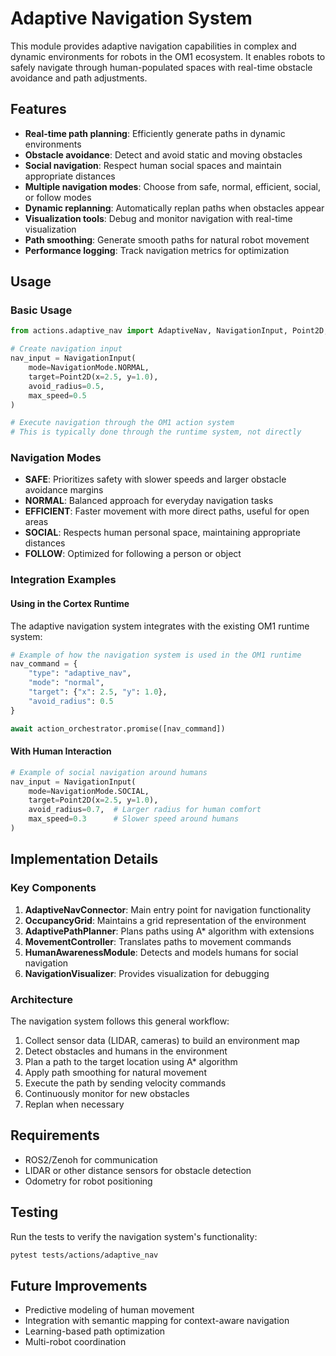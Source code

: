 # Adaptive Navigation System

This module provides adaptive navigation capabilities in complex and dynamic environments for robots in the OM1 ecosystem. It enables robots to safely navigate through human-populated spaces with real-time obstacle avoidance and path adjustments.

## Features

- **Real-time path planning**: Efficiently generate paths in dynamic environments
- **Obstacle avoidance**: Detect and avoid static and moving obstacles 
- **Social navigation**: Respect human social spaces and maintain appropriate distances
- **Multiple navigation modes**: Choose from safe, normal, efficient, social, or follow modes
- **Dynamic replanning**: Automatically replan paths when obstacles appear
- **Visualization tools**: Debug and monitor navigation with real-time visualization
- **Path smoothing**: Generate smooth paths for natural robot movement
- **Performance logging**: Track navigation metrics for optimization

## Usage

### Basic Usage

```python
from actions.adaptive_nav import AdaptiveNav, NavigationInput, Point2D, NavigationMode

# Create navigation input
nav_input = NavigationInput(
    mode=NavigationMode.NORMAL,
    target=Point2D(x=2.5, y=1.0),
    avoid_radius=0.5,
    max_speed=0.5
)

# Execute navigation through the OM1 action system
# This is typically done through the runtime system, not directly
```

### Navigation Modes

- **SAFE**: Prioritizes safety with slower speeds and larger obstacle avoidance margins
- **NORMAL**: Balanced approach for everyday navigation tasks
- **EFFICIENT**: Faster movement with more direct paths, useful for open areas
- **SOCIAL**: Respects human personal space, maintaining appropriate distances
- **FOLLOW**: Optimized for following a person or object

### Integration Examples

#### Using in the Cortex Runtime

The adaptive navigation system integrates with the existing OM1 runtime system:

```python
# Example of how the navigation system is used in the OM1 runtime
nav_command = {
    "type": "adaptive_nav",
    "mode": "normal",
    "target": {"x": 2.5, "y": 1.0},
    "avoid_radius": 0.5
}

await action_orchestrator.promise([nav_command])
```

#### With Human Interaction

```python
# Example of social navigation around humans
nav_input = NavigationInput(
    mode=NavigationMode.SOCIAL,
    target=Point2D(x=2.5, y=1.0),
    avoid_radius=0.7,  # Larger radius for human comfort
    max_speed=0.3      # Slower speed around humans
)
```

## Implementation Details

### Key Components

1. **AdaptiveNavConnector**: Main entry point for navigation functionality
2. **OccupancyGrid**: Maintains a grid representation of the environment
3. **AdaptivePathPlanner**: Plans paths using A* algorithm with extensions
4. **MovementController**: Translates paths to movement commands
5. **HumanAwarenessModule**: Detects and models humans for social navigation
6. **NavigationVisualizer**: Provides visualization for debugging

### Architecture

The navigation system follows this general workflow:

1. Collect sensor data (LIDAR, cameras) to build an environment map
2. Detect obstacles and humans in the environment
3. Plan a path to the target location using A* algorithm
4. Apply path smoothing for natural movement
5. Execute the path by sending velocity commands
6. Continuously monitor for new obstacles
7. Replan when necessary

## Requirements

- ROS2/Zenoh for communication
- LIDAR or other distance sensors for obstacle detection
- Odometry for robot positioning

## Testing

Run the tests to verify the navigation system's functionality:

```bash
pytest tests/actions/adaptive_nav
```

## Future Improvements

- Predictive modeling of human movement
- Integration with semantic mapping for context-aware navigation
- Learning-based path optimization
- Multi-robot coordination 
